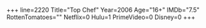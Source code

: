 +++
line=2220
Title="Top Chef"
Year=2006
Age="16+"
IMDb="7.5"
RottenTomatoes=""
Netflix=0
Hulu=1
PrimeVideo=0
Disney=0
+++

